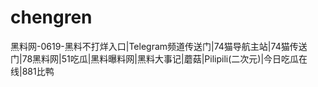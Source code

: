 # chengren
黑料网-0619-黑料不打烊入口|Telegram频道传送门|74猫导航主站|74猫传送门|78黑料网|51吃瓜|黑料曝料网|黑料大事记|蘑菇|Pilipili(二次元)|今日吃瓜在线|881比鸭
